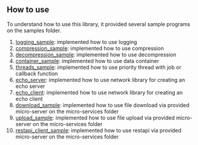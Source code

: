 ## How to use

To understand how to use this library, it provided several sample programs on the samples folder.

1. [logging_sample](https://github.com/kcenon/messaging_system/tree/main/cpp_samples/logging_sample): implemented how to use logging
2. [compression_sample](https://github.com/kcenon/messaging_system/tree/main/cpp_samples/compression_sample): implemented how to use compression
3. [decompression_sample](https://github.com/kcenon/messaging_system/tree/main/cpp_samples/decompression_sample): implemented how to use decompression
4. [container_sample](https://github.com/kcenon/messaging_system/tree/main/cpp_samples/container_sample): implemented how to use data container
5. [threads_sample](https://github.com/kcenon/messaging_system/tree/main/cpp_samples/threads_sample): implemented how to use priority thread with job or callback function
6. [echo_server](https://github.com/kcenon/messaging_system/tree/main/cpp_samples/echo_server): implemented how to use network library for creating an echo server
7. [echo_client](https://github.com/kcenon/messaging_system/tree/main/cpp_samples/echo_client): implemented how to use network library for creating an echo client
8. [download_sample](https://github.com/kcenon/messaging_system/tree/main/cpp_samples/download_sample): implemented how to use file download via provided micro-server on the micro-services folder
9. [upload_sample](https://github.com/kcenon/messaging_system/tree/main/cpp_samples/upload_sample): implemented how to use file upload via provided micro-server on the micro-services folder
10. [restapi_client_sample](https://github.com/kcenon/messaging_system/tree/main/cpp_samples/restapi_client_sample): implemented how to use restapi via provided micro-server on the micro-services folder
